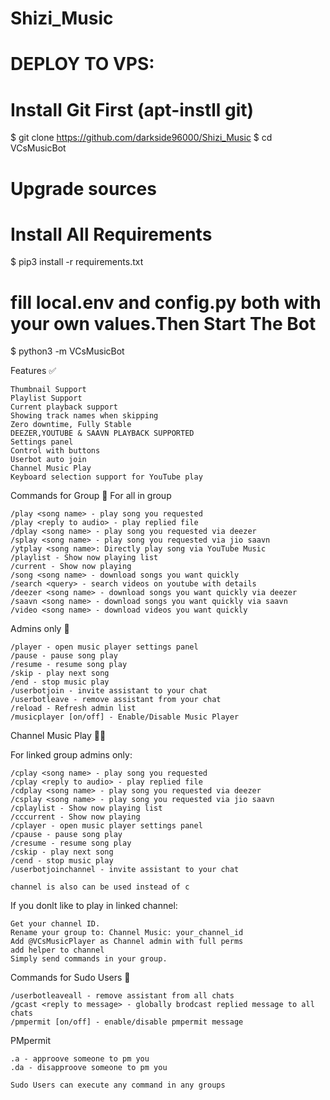 # Shizi_Music
# DEPLOY TO VPS:

# Install Git First (apt-instll git)
$ git clone https://github.com/darkside96000/Shizi_Music
$ cd VCsMusicBot
# Upgrade sources
# Install All Requirements 
$ pip3 install -r requirements.txt
# fill local.env and config.py both with your own values.Then Start The Bot
$ python3 -m VCsMusicBot

Features ✅

    Thumbnail Support
    Playlist Support
    Current playback support
    Showing track names when skipping
    Zero downtime, Fully Stable
    DEEZER,YOUTUBE & SAAVN PLAYBACK SUPPORTED
    Settings panel
    Control with buttons
    Userbot auto join
    Channel Music Play
    Keyboard selection support for YouTube play

Commands for Group 👥
For all in group

    /play <song name> - play song you requested
    /play <reply to audio> - play replied file
    /dplay <song name> - play song you requested via deezer
    /splay <song name> - play song you requested via jio saavn
    /ytplay <song name>: Directly play song via YouTube Music
    /playlist - Show now playing list
    /current - Show now playing
    /song <song name> - download songs you want quickly
    /search <query> - search videos on youtube with details
    /deezer <song name> - download songs you want quickly via deezer
    /saavn <song name> - download songs you want quickly via saavn
    /video <song name> - download videos you want quickly

Admins only 🏅

    /player - open music player settings panel
    /pause - pause song play
    /resume - resume song play
    /skip - play next song
    /end - stop music play
    /userbotjoin - invite assistant to your chat
    /userbotleave - remove assistant from your chat
    /reload - Refresh admin list
    /musicplayer [on/off] - Enable/Disable Music Player

Channel Music Play 👨‍🎤

For linked group admins only:

    /cplay <song name> - play song you requested
    /cplay <reply to audio> - play replied file
    /cdplay <song name> - play song you requested via deezer
    /csplay <song name> - play song you requested via jio saavn
    /cplaylist - Show now playing list
    /cccurrent - Show now playing
    /cplayer - open music player settings panel
    /cpause - pause song play
    /cresume - resume song play
    /cskip - play next song
    /cend - stop music play
    /userbotjoinchannel - invite assistant to your chat

    channel is also can be used instead of c

If you donlt like to play in linked channel:

    Get your channel ID.
    Rename your group to: Channel Music: your_channel_id
    Add @VCsMusicPlayer as Channel admin with full perms
    add helper to channel
    Simply send commands in your group.

Commands for Sudo Users 👮

    /userbotleaveall - remove assistant from all chats
    /gcast <reply to message> - globally brodcast replied message to all chats
    /pmpermit [on/off] - enable/disable pmpermit message

PMpermit

    .a - approove someone to pm you
    .da - disapproove someone to pm you

    Sudo Users can execute any command in any groups
